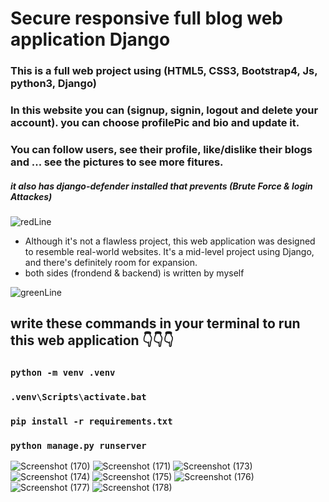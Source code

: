 # Secure responsive full blog web application Django

### This is a full web project using (HTML5, CSS3, Bootstrap4, Js, python3, Django)
### In this website you can (signup, signin, logout and delete your account). you can choose profilePic and bio and update it.
### You can follow users, see their profile, like/dislike their blogs and ... see the pictures to see more fitures.
##### it also has django-defender installed that prevents (Brute Force & login Attackes)
![redLine](https://github.com/artinmohajeri/Full-Blog-Website-Django/assets/95845593/95bf83a6-7095-4bac-83b6-d2dc5760abc4)
- Although it's not a flawless project, this web application was designed to resemble real-world websites. It's a mid-level project using Django, and there's definitely room for expansion.
- both sides (frondend & backend) is written by myself

![greenLine](https://github.com/artinmohajeri/Full-Blog-Website-Django/assets/95845593/fdd65a53-fd83-40aa-91e7-06337c214da5)
## write these commands in your terminal to run this web application 👇👇👇
### `python -m venv .venv`
### `.venv\Scripts\activate.bat`
### `pip install -r requirements.txt`
### `python manage.py runserver`

![Screenshot (170)](https://github.com/artinmohajeri/Full-Blog-Website-Django/assets/95845593/287135e7-64ca-4fdf-8f60-cd6432429e3e)
![Screenshot (171)](https://github.com/artinmohajeri/Full-Blog-Website-Django/assets/95845593/e2a3a39e-dbb6-4604-8930-a741e39aee28)
![Screenshot (173)](https://github.com/artinmohajeri/Full-Blog-Website-Django/assets/95845593/08af44a8-d836-4ed9-a6ef-06c5e78fa7ab)
![Screenshot (174)](https://github.com/artinmohajeri/Full-Blog-Website-Django/assets/95845593/4fbcea1b-72fa-4b78-ad16-17a2dfdd1ec9)
![Screenshot (175)](https://github.com/artinmohajeri/Full-Blog-Website-Django/assets/95845593/56564ff0-186e-4c8a-8ac6-b59835784d6c)
![Screenshot (176)](https://github.com/artinmohajeri/Full-Blog-Website-Django/assets/95845593/6bd44d95-182f-4eb5-a8cf-7855142c1a92)
![Screenshot (177)](https://github.com/artinmohajeri/Full-Blog-Website-Django/assets/95845593/c373054b-f296-4c13-9bda-19aabe215bcd)
![Screenshot (178)](https://github.com/artinmohajeri/Full-Blog-Website-Django/assets/95845593/79b336b3-c371-4f7a-aba3-f4e4d7ffd067)
